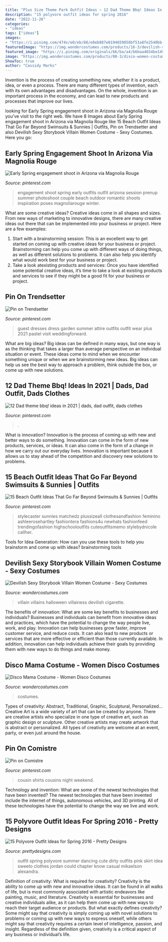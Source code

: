 ```yaml
---
title: "Plus Size Theme Park Outfit Ideas ~ 12 Dad Theme Bbq! Ideas In 2021"
description: "15 polyvore outfit ideas for spring 2016"
date: "2022-11-26"
categories:
- "ideas"
tags: ["ideas"]
images:
- "https://i.pinimg.com/474x/e0/eb/88/e0eb887e0194659058bf51a8fe2540bb--classic-white-photo-s.jpg"
featuredImage: "https://img.wondercostumes.com/products/16-3/devilish-sexy-storybook-villain-women-costume.jpg"
featured_image: "https://i.pinimg.com/originals/b6/ba/a4/b6baa4654be1491bbb68a8586fbeb203.jpg"
image: "https://img.wondercostumes.com/products/08-3/disco-women-costume.jpg"
ShowToc: true
author: "Cassidy Marks"
---
```



Invention is the process of creating something new, whether it is a product, idea, or even a process. There are many different types of invention, each with its own advantages and disadvantages. On the whole, invention is an important process in the economy, and can lead to new products and processes that improve our lives.

	

		
looking for Early Spring engagement shoot in Arizona via Magnolia Rouge you've visit to the right web. We have 8 Images about Early Spring engagement shoot in Arizona via Magnolia Rouge like 15 Beach Outfit Ideas That Go Far Beyond Swimsuits &amp; Sunnies | Outfits, Pin on Trendsetter and also Devilish Sexy Storybook Villain Women Costume - Sexy Costumes. Here you go:
		
    
## Early Spring Engagement Shoot In Arizona Via Magnolia Rouge

<img loading=lazy src="https://i.pinimg.com/736x/59/26/7a/59267a05afc6f670759ffc631940e4fc--engagement-ideas-engagement-shoots.jpg" onerror="this.onerror=null;this.src='https://tse4.mm.bing.net/th?id=OIP.zwdPgnlG2B4UmfeAbb43FAHaJ8&amp;pid=15.1';" alt="Early Spring engagement shoot in Arizona via Magnolia Rouge">

_Source: pinterest.com_

>engagement shoot spring early outfits outfit arizona session prenup summer photoshoot couple beach outdoor romantic shoots inspiration poses magnoliarouge winter. 

	

What are some creative ideas?
Creative ideas come in all shapes and sizes. From new ways of marketing to innovative designs, there are many creative ideas out there that can be implemented into your business or project. Here are a few examples: 
1. Start with a brainstorming session: This is an excellent way to get started on coming up with creative ideas for your business or project. Brainstorming can help you come up with different ways of doing things, as well as different solutions to problems. It can also help you identify what would work best for your business or project. 
2. Take a look atexisting products and services: Once you have identified some potential creative ideas, it’s time to take a look at existing products and services to see if they might be a good fit for your business or project.

    
## Pin On Trendsetter

<img loading=lazy src="https://i.pinimg.com/736x/e3/9a/cb/e39acbcd2cb6a7e1749b20ba567753d3--wedding-dress-guest-wedding-wear.jpg" onerror="this.onerror=null;this.src='https://tse4.mm.bing.net/th?id=OIP.WBWMZKerfUfbrRg2lNDjjAHaO0&amp;pid=15.1';" alt="Pin on Trendsetter">

_Source: pinterest.com_

>guest dresses dress garden summer attire outfits outfit wear plus 2021 pastel visit weddingforward. 

	

What are big ideas?
Big ideas can be defined in many ways, but one way is as the thinking that takes a larger than average perspective on an individual situation or event. These ideas come to mind when we encounter something unique or when we are brainstorming new ideas. Big ideas can help us see the best way to approach a problem, think outside the box, or come up with new solutions.

    
## 12 Dad Theme Bbq! Ideas In 2021 | Dads, Dad Outfit, Dads Clothes

<img loading=lazy src="https://i.pinimg.com/474x/e0/eb/88/e0eb887e0194659058bf51a8fe2540bb--classic-white-photo-s.jpg" onerror="this.onerror=null;this.src='https://tse3.mm.bing.net/th?id=OIP.Ld5mHQvC6NyKjnTOavooaQAAAA&amp;pid=15.1';" alt="12 Dad theme bbq! ideas in 2021 | dads, dad outfit, dads clothes">

_Source: pinterest.com_

>. 

	

What is innovation?
Innovation is the process of coming up with new and better ways to do something. Innovation can come in the form of new products, services, or ideas. It can also come in the form of a change in how we carry out our everyday lives. Innovation is important because it allows us to stay ahead of the competition and discovery new solutions to problems.

    
## 15 Beach Outfit Ideas That Go Far Beyond Swimsuits &amp; Sunnies | Outfits

<img loading=lazy src="https://i.pinimg.com/736x/0c/6c/f3/0c6cf3d553bde7a549f07ca5d0a6b9af.jpg" onerror="this.onerror=null;this.src='https://tse4.mm.bing.net/th?id=OIP.vHRZZ4MByrckGR3VvOpagQHaLG&amp;pid=15.1';" alt="15 Beach Outfit Ideas That Go Far Beyond Swimsuits &amp; Sunnies | Outfits">

_Source: pinterest.com_

>stylecaster sunnies matchedz plussizeall clothesandfashion feminino ashleerosehartley fashiontera fashions4u newhats fashionfeed trendingofashion highschooloutfits cuteoutfitsmemo stylebydnicole callher. 

	

Tools for Idea Generation: How can you use these tools to help you brainstorm and come up with ideas?
brainstorming tools 
    
## Devilish Sexy Storybook Villain Women Costume - Sexy Costumes

<img loading=lazy src="https://img.wondercostumes.com/products/16-3/devilish-sexy-storybook-villain-women-costume.jpg" onerror="this.onerror=null;this.src='https://tse2.mm.bing.net/th?id=OIP.N8d-ooLQ3JulgPVPoWlumQHaKX&amp;pid=15.1';" alt="Devilish Sexy Storybook Villain Women Costume - Sexy Costumes">

_Source: wondercostumes.com_

>villain villains halloween villainess devilish cigarette. 

	

The benefits of innovation: What are some key benefits to businesses and individuals?
Businesses and individuals can benefit from innovative ideas and practices, which have the potential to change the way people live, work, and play. Innovation can help businesses grow faster, improve customer service, and reduce costs. It can also lead to new products or services that are more effective or efficient than those currently available. In addition, innovation can help individuals achieve their goals by providing them with new ways to do things and make money.

    
## Disco Mama Costume - Women Disco Costumes

<img loading=lazy src="https://img.wondercostumes.com/products/08-3/disco-women-costume.jpg" onerror="this.onerror=null;this.src='https://tse4.mm.bing.net/th?id=OIP.p4K_63PDDLwJnp2eeeR-OwHaI4&amp;pid=15.1';" alt="Disco Mama Costume - Women Disco Costumes">

_Source: wondercostumes.com_

>costumes. 

	

Types of creativity: Abstract, Traditional, Graphic, Sculptural, Personalized...
Creative Art is a wide variety of art that can be created by anyone. There are creative artists who specialize in one type of creative art, such as graphic design or sculpture. Other creative artists may create artwork that is abstract or personalized. All types of creativity are welcome at an event, party, or even just around the house.

    
## Pin On Comistre

<img loading=lazy src="https://i.pinimg.com/originals/b6/ba/a4/b6baa4654be1491bbb68a8586fbeb203.jpg" onerror="this.onerror=null;this.src='https://tse1.mm.bing.net/th?id=OIP._SJvLBTWczczimPHKYzBbAHaJ4&amp;pid=15.1';" alt="Pin on Comistre">

_Source: pinterest.com_

>cousin shirts cousins night weekend. 

	

Technology and invention: What are some of the newest technologies that have been invented?
The newest technologies that have been invented include the internet of things, autonomous vehicles, and 3D printing. All of these technologies have the potential to change the way we live and work.

    
## 15 Polyvore Outfit Ideas For Spring 2016 - Pretty Designs

<img loading=lazy src="http://www.prettydesigns.com/wp-content/uploads/2015/09/20-polyvore-outfit-ideas-for-spring-2016.jpg" onerror="this.onerror=null;this.src='https://tse2.mm.bing.net/th?id=OIP.2Jag6QbT8lf8_VjAurKp_AHaKQ&amp;pid=15.1';" alt="15 Polyvore Outfit Ideas for Spring 2016 - Pretty Designs">

_Source: prettydesigns.com_

>outfit spring polyvore summer dancing cute dirty outfits pink skirt idea sweeto clothes jordan could chapter know casual mikaelson alexandra. 

	

Definition of creativity: What is required for creativity?
Creativity is the ability to come up with new and innovative ideas. It can be found in all walks of life, but is most commonly associated with artistic endeavors like painting, music, and literature. Creativity is essential for businesses and creative individuals alike, as it can help them come up with new ways to reach their target audience or products. But what exactly defines creativity? Some might say that creativity is simply coming up with novel solutions to problems or coming up with new ways to express oneself, while others might say that creativity requires a certain level of intelligence, passion, and insight. Regardless of the definition given, creativity is a critical aspect of any business or individual’s life.

